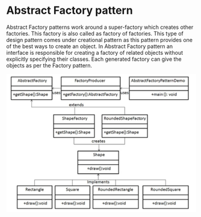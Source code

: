 # Abstract Factory pattern
 
Abstract Factory patterns work around a super-factory which creates other factories. This factory is also called as factory of factories. This type of design pattern comes under creational pattern as this pattern provides one of the best ways to create an object.
In Abstract Factory pattern an interface is responsible for creating a factory of related objects without explicitly specifying their classes. Each generated factory can give the objects as per the Factory pattern.

 ![Abstract Factory Design Pattern](abstract_factory.png)